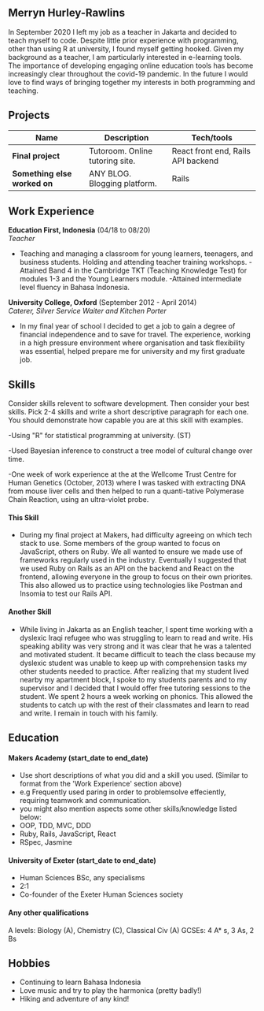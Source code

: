 ## Merryn Hurley-Rawlins

In September 2020 I left my job as a teacher in Jakarta and decided to teach myself to code. Despite little prior experience with programming, other than using R at university, I found myself getting hooked. Given my background as a teacher, I am particularly interested in e-learning tools. The importance of developing engaging online education tools has become increasingly clear throughout the covid-19 pandemic. In the future I would love to find ways of bringing together my interests in both programming and teaching.

## Projects

| Name                         | Description                    | Tech/tools                         |
| ---------------------------- | ------------------------------ | ---------------------------------- |
| **Final project**            | Tutoroom. Online tutoring site.| React front end, Rails API backend |
| **Something else worked on** | ANY BLOG. Blogging platform.   | Rails                              |

## Work Experience

**Education First, Indonesia** (04/18 to 08/20)  
_Teacher_

- Teaching and managing a classroom for young learners, teenagers, and business students. Holding and attending teacher training workshops.
-Attained Band 4 in the Cambridge TKT (Teaching Knowledge Test) for modules 1-3 and the Young Learners module.
-Attained intermediate level fluency in Bahasa Indonesia.   

**University College, Oxford** (September 2012 - April 2014)  
_Caterer, Silver Service Waiter and Kitchen Porter_

- In my final year of school I decided to get a job to gain a degree of financial independence and to save for travel. The experience, working in a high pressure environment where organisation and task flexibility was essential, helped prepare me for university and my first graduate job.  

## Skills

Consider skills relevent to software development. Then consider your best skills. Pick 2-4 skills and write a short descriptive paragraph for each one. You should demonstrate how capable you are at this skill with examples.


-Using "R" for statistical programming at university. (ST)

-Used Bayesian inference to construct a tree model of cultural change over time.

-One week of work experience at the at the Wellcome Trust Centre for Human Genetics (October, 2013) where I was tasked with extracting DNA from mouse liver cells and then helped to run a quanti-tative Polymerase Chain Reaction, using an ultra-violet probe.



#### This Skill

- During my final project at Makers, had difficulty agreeing on which tech stack to use. Some members of the group wanted to focus on JavaScript, others on Ruby. We all wanted to ensure we made use of frameworks regularly used in the industry. Eventually I suggested that we used Ruby on Rails as an API on the backend and React on the frontend, allowing everyone in the group to focus on their own priorites. This also allowed us to practice using technologies like Postman and Insomia to test our Rails API. 

#### Another Skill

- While living in Jakarta as an English teacher, I spent time working with a dyslexic Iraqi refugee who was struggling to learn to read and write. His speaking ability was very strong and it was clear that he was a talented and motivated student. It became difficult to teach the class because my dyslexic student was unable to keep up with comprehension tasks my other students needed to practice. After realizing that my student lived nearby my apartment block, I spoke to my students parents and to my supervisor and I decided that I would offer free tutoring sessions to the student. We spent 2 hours a week working on phonics. This allowed the students to catch up with the rest of their classmates and learn to read and write. I remain in touch with his family.

## Education

#### Makers Academy (start_date to end_date)
- Use short descriptions of what you did and a skill you used. (Similar to format from the 'Work Experience' section above)
- e.g Frequently used paring in order to problemsolve effeciently, requiring teamwork and communication.
- you might also mention aspects some other skills/knowledge listed below: 
- OOP, TDD, MVC, DDD
- Ruby, Rails, JavaScript, React
- RSpec, Jasmine

#### University of Exeter (start_date to end_date)

- Human Sciences BSc, any specialisms
- 2:1
- Co-founder of the Exeter Human Sciences society 

#### Any other qualifications

A levels: Biology (A), Chemistry (C), Classical Civ (A)
GCSEs: 4 A* s, 3 As, 2 Bs

## Hobbies

- Continuing to learn Bahasa Indonesia
- Love music and try to play the harmonica (pretty badly!)
- Hiking and adventure of any kind! 

